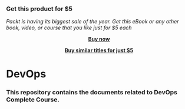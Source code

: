 
### Get this product for $5

<i>Packt is having its biggest sale of the year. Get this eBook or any other book, video, or course that you like just for $5 each</i>


<b><p align='center'>[Buy now](https://packt.link/9781804615508)</p></b>


<b><p align='center'>[Buy similar titles for just $5](https://subscription.packtpub.com/search)</p></b>


# DevOps
### This repository contains the documents related to DevOps Complete Course. 


